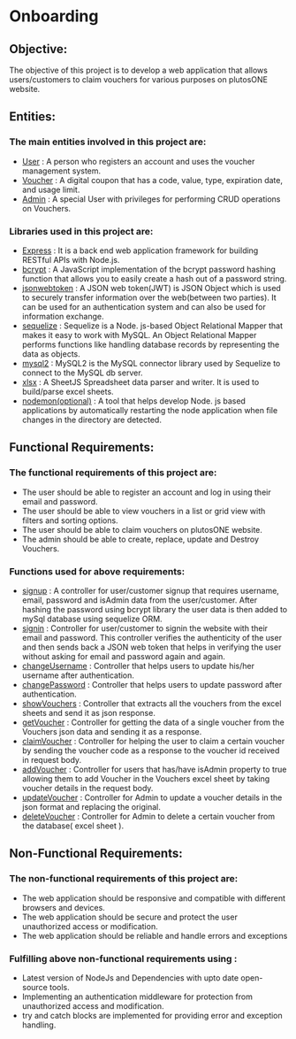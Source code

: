 # Onboarding

## Objective:
The objective of this project is to develop a web application that allows users/customers to claim vouchers for various purposes on plutosONE website.

## Entities:
### The main entities involved in this project are:
+ <ins> User</ins> : A person who registers an account and uses the voucher management system.
+ <ins> Voucher</ins> : A digital coupon that has a code, value, type, expiration date, and usage limit.
+ <ins> Admin</ins> : A special User with privileges for performing CRUD operations on Vouchers.

### Libraries used in this project are:
+ <ins> Express</ins> : It is a back end web application framework for building RESTful APIs with Node.js.
+ <ins> bcrypt</ins> :  A JavaScript implementation of the bcrypt password hashing function that allows you to easily create a hash out of a password string.
+ <ins> jsonwebtoken</ins> : A JSON web token(JWT) is JSON Object which is used to securely transfer information over the web(between two parties). It can be used for an authentication system and can also be used for information exchange.
+ <ins> sequelize</ins> : Sequelize is a Node. js-based Object Relational Mapper that makes it easy to work with MySQL. An Object Relational Mapper performs functions like handling database records by representing the data as objects.
+ <ins> mysql2</ins> : MySQL2 is the MySQL connector library used by Sequelize to connect to the MySQL db server.
+ <ins> xlsx</ins> : A SheetJS Spreadsheet data parser and writer. It is used to build/parse excel sheets.
+ <ins> nodemon(optional)</ins> : A tool that helps develop Node. js based applications by automatically restarting the node application when file changes in the directory are detected.

## Functional Requirements:
### The functional requirements of this project are:
+ The user should be able to register an account and log in using their email and password.
+ The user should be able to view vouchers in a list or grid view with filters and sorting options.
+ The user should be able to claim vouchers on plutosONE website.
+ The admin should be able to create, replace, update and Destroy Vouchers.

### Functions used for above requirements:
+ <ins>signup</ins> : A controller for user/customer signup that requires username, email, password and isAdmin data from the user/customer. After hashing the password using bcrypt library the user data is then added to mySql database using sequelize ORM.
+ <ins>signin</ins> : Controller for user/customer to signin the website with their email and password. This controller verifies the authenticity of the user and then sends back a JSON web token that helps in verifying the user without asking for email and password again and again.
+ <ins>changeUsername</ins> : Controller that helps users to update his/her username after authentication.
+ <ins>changePassword</ins> : Controller that helps users to update password after authentication.
+ <ins>showVouchers</ins> : Controller that extracts all the vouchers from the excel sheets and send it as json response.
+ <ins>getVoucher</ins> : Controller for getting the data of a single voucher from the Vouchers json data and sending it as a response.
+ <ins>claimVoucher</ins> : Controller for helping the user to claim a certain voucher by sending the voucher code as a response to the voucher id received in request body.
+ <ins>addVoucher</ins> : Controller for users that has/have isAdmin property to true allowing them to add Voucher in the Vouchers excel sheet by taking voucher details in the request body.
+ <ins>updateVoucher</ins> : Controller for Admin to update a voucher details in the json format and replacing the original.
+ <ins>deleteVoucher</ins> : Controller for Admin to delete a certain voucher from the database( excel sheet ).

## Non-Functional Requirements:
### The non-functional requirements of this project are:
+ The web application should be responsive and compatible with different browsers and devices.
+ The web application should be secure and protect the user unauthorized access or modification.
+ The web application should be reliable and handle errors and exceptions

### Fulfilling above non-functional requirements using :
+ Latest version of NodeJs and Dependencies with upto date open-source tools.
+ Implementing an authentication middleware for protection from unauthorized access and modification.
+ try and catch blocks are implemented for providing error and exception handling.

